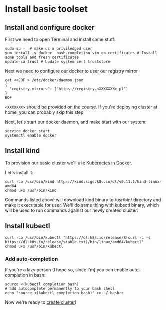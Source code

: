 # Install basic toolset

## Install and configure docker

First we need to open Terminal and install some stuff:

```shell
sudo su -  # make us a priviledged user
yum install -y docker  bash-completion vim ca-certificates # Install some tools and fresh certificates
update-ca-trust # Update system cert truststore
```

Next we need to configure our docker to user our registry mirror

```shell
cat <<EOF > /etc/docker/daemon.json
{
  "registry-mirrors": ["https://registry.<XXXXXXX>.pl"]
}
EOF
```

`<XXXXXXX>` should be provided on the course. If you're deploying cluster at home, you can probably skip this step

Next, let's start our docker daemon, and make start with our system:
```shell
service docker start
systemctl enable docker
```

## Install kind

To provision our basic cluster we'll use [Kubernetes in Docker](https://kind.sigs.k8s.io/).

Let's install it:
```shell
curl -Lo /usr/bin/kind https://kind.sigs.k8s.io/dl/v0.11.1/kind-linux-amd64
chmod u+x /usr/bin/kind
```
Commands listed above will download kind binary to /usr/bin/ directory and make it executable for user. We'll do same thing with kubectl binary, which will be used to run commands against our newly created cluster:

## Install kubectl

```shell
curl -Lo /usr/bin/kubectl "https://dl.k8s.io/release/$(curl -L -s https://dl.k8s.io/release/stable.txt)/bin/linux/amd64/kubectl"
chmod u+x /usr/bin/kubectl
```

### Add auto-completion

If you're a lazy person (I hope so, since I'm) you can enable auto-completion in bash:
```shell
source <(kubectl completion bash) 
# add autocomplete permanently to your bash shell
echo "source <(kubectl completion bash)" >> ~/.bashrc
```


Now we're ready to [create cluster](DEPLOY_CLUSTER.md)!